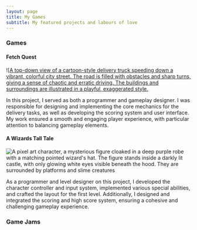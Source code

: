 ```yaml
---
layout: page
title: My Games
subtitle: My featured projects and labours of love
---
```


### Games


#### Fetch Quest

![[A top-down view of a cartoon-style delivery truck speeding down a vibrant, colorful city street. The road is filled with obstacles and sharp turns, giving a sense of chaotic and erratic driving. The buildings and surroundings are illustrated in a playful, exaggerated style.](https://img.itch.zone/aW1hZ2UvMjQxMDY3Ni8xNDI2ODMwNi5wbmc=/original/Nc%2FAoD.png)


In this project, I served as both a programmer and gameplay designer. I was responsible for designing and implementing the core mechanics for the delivery tasks, as well as developing the scoring system and user interface. My work ensured a smooth and engaging player experience, with particular attention to balancing gameplay elements.


#### A Wizards Tall Tale

![A pixel art character, a mysterious figure cloaked in a deep purple robe with a matching pointed wizard's hat. The figure stands inside a darkly lit castle, with only glowing white eyes visible beneath the hood. They are surrounded by platforms and slime creatures](https://img.itch.zone/aW1hZ2UvMjMyMTM0MS8xMzc1MTAzOS5wbmc=/original/JUDZLP.png)

As a programmer and level designer on this project, I developed the character controller and input system, implemented various special abilities, and crafted the layout for the first level. Additionally, I designed and integrated the scoring and high score system, ensuring a cohesive and challenging gameplay experience.


### Game Jams


